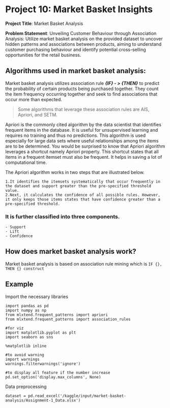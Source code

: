 # Project 10: Market Basket Insights

**Project Title**: Market Basket Analysis

**Problem Statement**: Unveiling Customer Behaviour through Association Analysis: Utilize market basket analysis on the provided dataset to uncover hidden patterns and associations between products, aiming to understand customer purchasing behaviour and identify potential cross-selling opportunities for the retail business.

## Algorithms used in market basket analysis:

Market basket analysis utilizes association rule ***{IF} - > {THEN}*** to predict the probability of certain products being purchased together. They count the item frequency occurring together and seek to find associations that occur more than expected.

> Some algorithms that leverage these association rules are AIS, Apriori, and SETM.

Apriori is the commonly cited algorithm by the data scientist that identifies frequent items in the database. It is useful for unsupervised learning and requires no training and thus no predictions. This algorithm is used especially for large data sets where useful relationships among the items are to be determined.
You would be surprised to know that Apriori algorithm leverages a shortcut namely Apriori property. This shortcut states that all items in a frequent itemset must also be frequent. It helps in saving a lot of computational time.

The Apriori algorithm works in two steps that are illustrated below.

```
1.It identifies the itemsets systematically that occur frequently in the dataset and support greater than the pre-specified threshold value.
2.Next, it calculates the confidence of all possible rules. However, it only keeps those items states that have confidence greater than a pre-specified threshold.
```

### It is further classified into three components.

```
- Support
- Lift
- Confidence
```
## How does market basket analysis work?

Market basket analysis is based on association rule mining which is ```IF {}, THEN {} construct```

## Example

Import the necessary libraries

```
import pandas as pd
import numpy as np
from mlxtend.frequent_patterns import apriori
from mlxtend.frequent_patterns import association_rules

#for viz
import matplotlib.pyplot as plt
import seaborn as sns

%matplotlib inline

#to avoid warning
import warnings
warnings.filterwarnings('ignore')

#to display all feature if the number increase
pd.set_option('display.max_columns', None)
```

Data preprocessing

```
dataset = pd.read_excel('/kaggle/input/market-basket-analysis/Assignment-1_Data.xlsx')
```
